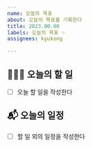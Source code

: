 ```yaml
---
name: 오늘의 목표
about: 오늘의 목표를 기록한다
title: 2023.00.00
labels: 오늘의 목표 ✨
assignees: kyukong

---
```


## 👩🏻‍💻 오늘의 할 일
- [ ] 오늘 할 일을 작성한다

## 📬 오늘의 일정
- [ ] 할 일 외의 일정을 작성한다
